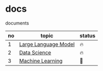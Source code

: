 # docs
documents

|no|topic|status|
|---|---|---|
|1|[Large Language Model](./llm)|🔥|
|2|[Data Science](./ds)|🔥|
|3|[Machine Learning](./ml)|🙂|
